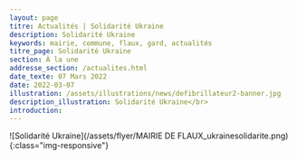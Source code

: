 ```yaml
---
layout: page
titre: Actualités | Solidarité Ukraine
description: Solidarité Ukraine
keywords: mairie, commune, flaux, gard, actualités
titre_page: Solidarité Ukraine
section: À la une
addresse_section: /actualites.html
date_texte: 07 Mars 2022
date: 2022-03-07
illustration: /assets/illustrations/news/defibrillateur2-banner.jpg
description_illustration: Solidarité Ukraine</br>
introduction: 
---
```



![Solidarité Ukraine](/assets/flyer/MAIRIE DE FLAUX_ukrainesolidarite.png){:class="img-responsive"}

